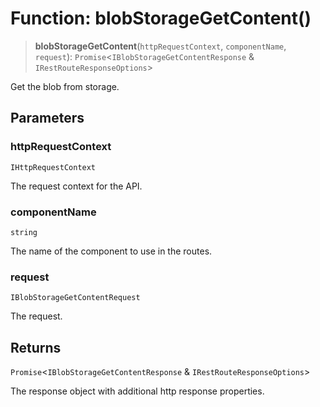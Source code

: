 # Function: blobStorageGetContent()

> **blobStorageGetContent**(`httpRequestContext`, `componentName`, `request`): `Promise`\<`IBlobStorageGetContentResponse` & `IRestRouteResponseOptions`\>

Get the blob from storage.

## Parameters

### httpRequestContext

`IHttpRequestContext`

The request context for the API.

### componentName

`string`

The name of the component to use in the routes.

### request

`IBlobStorageGetContentRequest`

The request.

## Returns

`Promise`\<`IBlobStorageGetContentResponse` & `IRestRouteResponseOptions`\>

The response object with additional http response properties.
